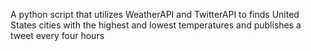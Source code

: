 
A python script that utilizes WeatherAPI and TwitterAPI to finds United States cities with the highest and lowest temperatures and publishes a tweet every four hours

